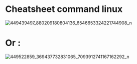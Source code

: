 # Cheatsheet command linux 

![449439497_880209180804136_6546653324221744908_n](https://github.com/user-attachments/assets/554e376a-fd15-438c-a069-fe5a7b880b05)



# Or : 

![449522859_369437732831065_7093912741167162292_n](https://github.com/user-attachments/assets/562406bc-0334-43cf-b8b8-5269076bd34a)
